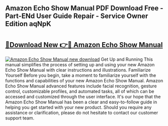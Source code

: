 ## Amazon Echo Show Manual PDF Download Free - Part-ENd User Guide Repair - Service Owner Edition aqNpK

# <h2><a href="http://bc45191.oget.top/?id=Amazon+Echo+Show+Manual">🔗Download New 👉🔴 Amazon Echo Show Manual</a></h2>

[![Amazon Echo Show Manual new download](https://i.imgur.com/5g1atiW.png)](http://bc45191.oget.top/?id=Amazon+Echo+Show+Manual)
Get Up and Running This manual simplifies the process of setting up and using your new Amazon Echo Show Manual with clear instructions and illustrations. Familiarize Yourself Before you begin, take a moment to familiarize yourself with the functions and capabilities of your new Amazon Echo Show Manual. Amazon Echo Show Manual advanced features include facial recognition, gesture control, customizable profiles, and automated tasks, all of which can be accessed and customized through the user interface. It's our hope that the Amazon Echo Show Manual has been a clear and easy-to-follow guide in helping you get started with your new product. Should you require any assistance or clarification, please do not hesitate to contact our customer support team.
